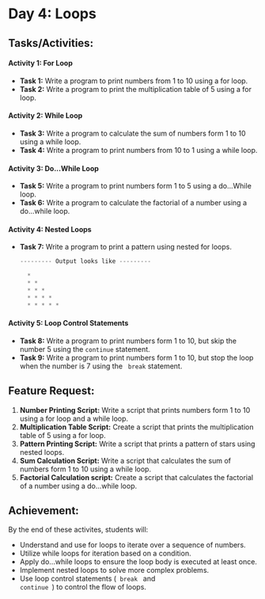 # Day 4: Loops

## Tasks/Activities:

#### Activity 1: For Loop

- **Task 1:** Write a program to print numbers from 1 to 10 using a for loop.
- **Task 2:** Write a program to print the multiplication table of 5 using a for loop.
  
#### Activity 2: While Loop

- **Task 3:** Write a program to calculate the sum of numbers form 1 to 10 using a while loop.
- **Task 4:** Write a program to print numbers from 10 to 1 using a while loop.

#### Activity 3: Do...While Loop

- **Task 5:** Write a program to print numbers form 1 to 5 using a do...While loop.
- **Task 6:** Write a program to calculate the factorial of a number using a do...while loop.
  
#### Activity 4: Nested Loops
- **Task 7:** Write a program to print a pattern using nested for loops.
  
  ```java
  --------- Output looks like ---------

    *
    * *
    * * *
    * * * *
    * * * * *
  ```

#### Activity 5: Loop Control Statements

- **Task 8:** Write a program to print numbers form 1 to 10, but skip the number 5 using the <code>continue</code> statement.
- **Task 9:** Write a program to print numbers form 1 to 10, but stop the loop when the number is 7 using the <code> break</code> statement.
  
## Feature Request:

1. **Number Printing Script:** Write  a script that prints numbers form 1 to 10 using a for loop and a while loop.
2. **Multiplication Table Script:** Create a script that prints the multiplication table of 5 using a for loop.
3. **Pattern Printing Script:** Write a script that prints a pattern of stars using nested loops.
4. **Sum Calculation Script:** Write a script that calculates the sum of numbers form 1 to 10 using a while loop.
5. **Factorial Calculation script:** Create a script that calculates the factorial of a number using a do...while loop.
   
## Achievement:

By the end of these activites, students will:
- Understand and use for loops to iterate over a sequence of numbers.
- Utilize while loops for iteration based on a condition.
- Apply do...while loops to ensure the loop body is executed at least once.
- Implement nested loops to solve more complex problems.
- Use loop control statements (<code> break </code> and <code> continue </code>) to control the flow of loops.






